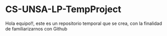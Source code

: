 # CS-UNSA-LP-TempProject
Hola equipo!!, este es un repositorio temporal que se crea, con la finalidad de familiarizarnos con Github 
